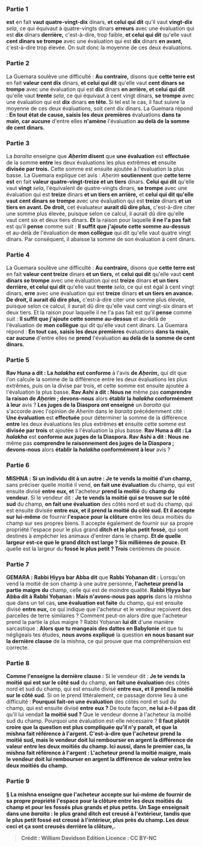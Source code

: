 
### Partie 1
<b>est</b> en fait <b>vaut quatre-vingt-dix</b> dinars, <b>et celui qui dit</b> qu'il vaut <b>vingt-dix</b> <i>sela</i>, ce qui équivaut à quatre-vingts dinars <b>erreurs</b> avec une évaluation qui est <b>dix</b> dinars <b>derrière,</b> c'est-à-dire, trop faible, <b>et celui qui dit</b> qu'elle vaut <b>cent dinars se trompe</b> avec une évaluation qui est <b>dix</b> dinars <b>en avant,</b> c'est-à-dire trop élevée. On suit donc la moyenne de ces deux évaluations.

### Partie 2
La Guemara soulève une difficulté : <b>Au contraire,</b> disons que <b>cette terre est</b> en fait <b>valeur cent dix</b> dinars, <b>et celui qui dit</b> qu'elle vaut <b>cent dinars se trompe</b> avec une évaluation qui est <b>dix</b> dinars <b>en arrière, et celui qui dit</b> qu'elle vaut <b>trente</b> <i>sela</i>, ce qui équivaut à cent vingt dinars, <b>se trompe</b> avec une évaluation qui est <b>dix</b> dinars <b>en tête. </b> Si tel est le cas, il faut suivre la moyenne de ces deux évaluations, soit cent dix dinars. La Guemara répond : <b>En tout état de cause, saisis les deux premières</b> évaluations <b>dans ta main, car aucune</b> d'entre elles <b>n'amène</b> l'évaluation <b>au delà de la somme de cent dinars.</b>

### Partie 3
La <i>baraïta</i> enseigne que <b><i>Aḥerim</i> disent</b> que <b>une évaluation</b> est <b>effectuée</b> de la somme <b>entre</b> les deux évaluations les plus extrêmes <b>et</b> ensuite <b>divisée par trois.</b> Cette somme est ensuite ajoutée à l'évaluation la plus basse. La Guemara explique cet avis : <i>Aḥerim</i> <b>soutiennent</b> que <b>cette terre est</b> en fait <b>valeur quatre-vingt-treize et un tiers</b> dinars. <b>Celui qui dit</b> qu'elle vaut <b>vingt</b> <i>sela</i>, l'équivalent de quatre-vingts dinars, <b>se trompe</b> avec une évaluation qui est <b>treize</b> dinars <b>et un tiers en arrière,</b> et <b>celui qui dit qu'elle vaut</b> <b>cent dinars se trompe</b> avec une évaluation qui est <b>treize</b> dinars <b>et un tiers en avant. De droit,</b> cet évaluateur <b>aurait dû dire plus,</b> c'est-à-dire citer une somme plus élevée, puisque selon ce calcul, il aurait dû dire qu'elle vaut cent six et deux tiers dinars. <b>Et</b> la raison pour laquelle <b>il ne l'a pas fait</b> est qu'il <b>pense</b> comme suit : <b>Il suffit que j'ajoute cette somme au-dessus</b> et au-delà de l'évaluation de <b>mon collègue</b> qui dit qu'elle vaut quatre vingt dinars. Par conséquent, il abaisse la somme de son évaluation à cent dinars.

### Partie 4
La Guemara soulève une difficulté : <b>Au contraire,</b> disons que <b>cette terre est</b> en fait <b>valeur cent treize</b> dinars <b>et un tiers,</b> et <b>celui qui dit</b> qu'elle vaut <b>cent dinars se trompe</b> avec une évaluation qui est <b>treize</b> dinars <b>et un tiers derrière, et celui qui dit</b> qu'elle vaut <b>trente</b> <i>sela</i>, ce qui est égal à cent vingt dinars, <b>erre</b> avec une évaluation qui est <b>treize</b> dinars <b>et un tiers en avance. De droit, il aurait dû dire plus,</b> c'est-à-dire citer une somme plus élevée, puisque selon ce calcul, il aurait dû dire qu'elle vaut cent vingt-six dinars et deux tiers. Et la raison pour laquelle il ne l'a pas fait est qu'il <b>pense</b> comme suit : <b>Il suffit que j'ajoute cette somme au-dessus</b> et au-delà de l'évaluation de <b>mon collègue</b> qui dit qu'elle vaut cent dinars. La Guemara répond : <b>En tout cas, saisis les deux premières</b> évaluations <b>dans ta main, car aucune</b> d'entre elles ne <b>prend</b> l'évaluation <b>au delà de la somme de cent dinars.</b>

### Partie 5
<b>Rav Huna a dit : La <i>halakha</i> est conforme</b> à l'avis <b>de <i>Aḥerim</i>,</b> qui dit que l'on calcule la somme de la différence entre les deux évaluations les plus extrêmes, puis on la divise par trois, et cette somme est ensuite ajoutée à l'évaluation la plus basse. <b>Rav Ashi a dit : Nous ne</b> même pas <b>comprendre la raison de <i>Aḥerim</i> ; devons-nous</b> alors <b>établir la <i>halakha</i> conformément à leur</b> avis ? <b>Les juges de la Diaspora ont enseigné</b> un <i>baraita</i> qui s'accorde avec l'opinion de <i>Aḥerim</i> dans le <i>baraita</i> précédemment cité : <b>Une évaluation</b> est <b>effectuée</b> pour déterminer la somme de la différence <b>entre</b> les deux évaluations les plus extrêmes <b>et</b> ensuite cette somme est <b>divisée par trois</b> et ajoutée à l'évaluation la plus basse. <b>Rav Huna a dit : La <i>halakha</i></b> est <b>conforme aux juges de la Diaspora. Rav Ashi a dit : Nous ne</b> même pas <b>comprendre le raisonnement des juges de la Diaspora ; devons-nous</b> alors <b>établir la <i>halakha</i> conformément à leur</b> avis ?

### Partie 6
<strong>MISHNA :</strong> <b>Si un individu dit à un autre : Je te vends la moitié d'un champ,</b> sans préciser quelle moitié il vend, <b>on fait une évaluation</b> du champ, qui est ensuite divisé <b>entre eux, et</b> l'acheteur <b>prend la moitié</b> du <b>champ du vendeur.</b> Si le vendeur dit : <b>Je te vends la moitié qui se trouve sur le côté sud</b> du champ, <b>on fait une évaluation</b> des côtés nord et sud du champ, qui est ensuite divisée <b>entre eux, et il prend la moitié du côté sud. Et il accepte sur lui-même</b> de fournir <b>l'espace pour la clôture</b> entre les deux moitiés du champ sur ses propres biens. Il accepte également de fournir sur sa propre propriété l'espace pour le plus grand <b>ditch et le plus petit fossé,</b> qui sont destinés à empêcher les animaux d'entrer dans le champ. <b>Et de quelle largeur</b> <b>est-ce que le grand <b>ditch</b> est large ? Six millièmes de pouce. Et</b> quelle est la largeur du <b>fossé le plus petit ? Trois</b> centièmes de pouce.

### Partie 7
<strong>GEMARA :</strong> <b>Rabbi Ḥiyya bar Abba dit</b> que <b>Rabbi Yoḥanan dit :</b> Lorsqu'on vend la moitié de son champ à une autre personne, <b>l'acheteur prend la partie maigre du</b> champ, celle qui est de moindre qualité. <b>Rabbi Ḥiyya bar Abba dit à Rabbi Yoḥanan : Mais n'avons-nous pas appris</b> dans la mishna que dans un tel cas, <b>une évaluation est faite</b> du champ, qui est ensuite divisé <b>entre eux,</b> ce qui indique que l'acheteur et le vendeur reçoivent des parcelles de terre similaires ? Comment peut-on alors dire que l'acheteur prend la partie la plus maigre ? Rabbi Yoḥanan <b>lui dit</b> d'une manière sarcastique : <b>Alors que tu mangeais des dattes en Babylonie</b> et que tu négligeais tes études, <b>nous avons expliqué</b> la question <b>en nous basant sur la dernière clause</b> de la mishna, ce qui prouve que ma compréhension est correcte.

### Partie 8
<b>Comme l'enseigne la dernière clause :</b> Si le vendeur dit : <b>Je te vends la moitié qui est sur le côté sud</b> du champ, <b>on fait une évaluation</b> des côtés nord et sud du champ, qui est ensuite divisé <b>entre eux, et il prend la moitié sur le côté sud.</b> Si on le prend littéralement, ce passage donne lieu à une difficulté : <b>Pourquoi fait-on une évaluation</b> des côtés nord et sud du champ, qui est ensuite divisé <b>entre eux ?</b> De toute façon, <b>ne lui a-t-il pas dit</b> qu'il lui vendait <b>la moitié sud ?</b> Que le vendeur donne à l'acheteur la moitié sud du champ. Pourquoi une évaluation est-elle nécessaire ? <b>Il faut plutôt croire que la question est plus compliquée qu'il n'y paraît, et que la mishna fait référence <b>à l'argent.</b> C'est-à-dire que l'acheteur prend la moitié sud, mais le vendeur doit lui rembourser en argent la différence de valeur entre les deux moitiés du champ. <b>Ici aussi,</b> dans le premier cas, la mishna fait référence <b>à l'argent :</b> L'acheteur prend la moitié maigre, mais le vendeur doit lui rembourser en argent la différence de valeur entre les deux moitiés du champ.

### Partie 9
§ La mishna enseigne que l'acheteur <b>accepte sur lui-même</b> de fournir de sa propre propriété <b>l'espace pour la clôture</b> entre les deux moitiés du champ et pour les fossés plus grands et plus petits. Un Sage <b>enseignait</b> dans une <i>baraita</i> : le plus grand <b>ditch</b> est creusé <b>à l'extérieur, tandis que le plus petit fossé</b> est creusé <b>à l'intérieur,</b> plus près du champ. Les deux <b>ceci et ça</b> sont creusés <b>derrière la clôture,</b>.

>Crédit : William Davidson Edition
>Licence : CC BY-NC